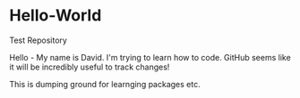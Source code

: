 # Hello-World
Test Repository


Hello - My name is David.  I'm trying to learn how to code.  GitHub seems like it will be incredibly useful to track changes!

This is dumping ground for learnging packages etc.
